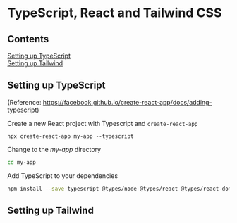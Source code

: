 # TypeScript, React and Tailwind CSS

## Contents

[Setting up TypeScript](#setting-up-typescript) <br>
[Setting up Tailwind](#setting-up-tailwind) <br>

## Setting up TypeScript

(Reference: https://facebook.github.io/create-react-app/docs/adding-typescript)

Create a new React project with Typescript and `create-react-app`
```
npx create-react-app my-app --typescript
```

Change to the *my-app* directory
```bash
cd my-app
```

Add TypeScript to your dependencies

```bash
npm install --save typescript @types/node @types/react @types/react-dom @types/jest
```

## Setting up Tailwind

